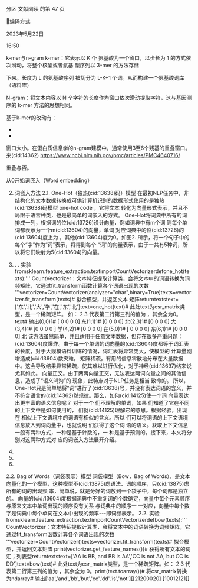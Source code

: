 分区 文献阅读 的第 47 页

编码方式

2023年5月22日

16:50



k-mer与n-gram
k-mer：它表示以 K 个 氨基酸为一个窗口，以步长为 1 的方式依次滑动，将整个核酸或者氨基 酸序列以 3-mer 的方法存储

下来。长度为 L 的氨基酸序列 被切分为 L-K+1 个词。从而构建一个氨基酸词库（语料库）

N-gram：将文本内容以 N 个字符的长度作为窗口依次滑动提取字符，这与基因测序的 k-mer 方法的思想相同。

基于k-mer的改动有：

-

-

窗口大小。在蛋白质信息学的n-gram建模中，通常使用3至6个残基的重叠窗口。
来(cid:14362) <https://www.ncbi.nlm.nih.gov/pmc/articles/PMC4640716/>

重叠与否。

从0开始词嵌入（Word embedding）

2. 词嵌入方法
2.1. One-Hot（独热(cid:13638)码）模型
在最初NLP任务中，非结构化的文本数据转换成可供计算机识别的数据形式使用的是独热(cid:13638)码模型 one-hot code ，它将文本
转化为向量形式表示，并且不局限于语言种类，也是最简单的词嵌入的方式。
One-Hot将词典中所有的词排成一列，根据词的位(cid:13726)设计向量，例如词典中有m个词 则每个单词都表示为一个m(cid:13604)的向量，单词
对应词典中的位(cid:13726)的(cid:13604)度上为 ，其他(cid:13604)度为0。如图2.  所示，将一个句子中的每个“字”作为“词”表示，将得到每个
“词”的向量表示，由于一共有5种词，所以将它们映射为5(cid:13604)的向量。
2. . . 实验
fromsklearn.feature_extraction.textimportCountVectorizerdefone_hot(texts):'''
    CountVectorizer：文本特征提取计算类，会将文本中的词语转换为词频矩阵，它通过fit_transform函数计算各个词语出现的次数
    '''vectorizer=CountVectorizer(analyzer="char",binary=True)texts=vectorizer.fit_transform(texts)# 拟合模型，并返回文本
矩阵returntextstext=['东','北','大','学','在','东','北']text=one_hot(text)# 此处text为csr_matrix类型，是一个稀疏矩阵。
如： 2  3      代表第二行第三列的值为 ，其余全为0。text# 输出(0,0)1# [  0 0 0 0] 东(1,1)1# [0   0 0 0] 北(2,3)1#
[0 0 0   0] 大(3,4)1# [0 0 0 0  ] 学(4,2)1# [0 0   0 0] 在(5,0)1# [  0 0 0 0] 东(6,1)1# [0   0 0 0] 北
该方法虽然简单，并且适用于任意文本数据，但存在很多严重问题：
(cid:13604)度爆炸。由于每一个单词的词向量的(cid:13604)度都等于词汇表的长度，对于大规模语料训练的情况，词汇表将异常庞大，使模型的
计算量剧增造成(cid:13604)数灾难。
矩阵稀疏。有用的信息零散地分布在大量数据中。这会导致结果异常稀疏，使其难以进行优化，对于神经(cid:13697)络来说尤其如此。
向量正交。由于两两向量正交，无法表达两词向量之间的其他信息，造成了“语义鸿沟”的 现象，此特点对于NLP任务是相当
致命的。
所以，One-Hot只是简单地将“词”进行了(cid:13638)号，并没有表达词语的含义，并不符合语言的(cid:14362)然规律。那么，如何(cid:14125)使一个词
向量表达出更丰富的语义信息呢？
对于一个 们不理解的单词，如果 们知道了它在不同的上下文中是如何使用的， 们就(cid:14125)理解它的意思。根据经验，出现在
相似上下文语境中的词语有相似的含义。所以 们可以将词语的上下文语境信息放入到词向量中，也就说明 们获得了这个词
语的语义。获取上下文信息一般有两种方式，一种是基于计数的，一 种是基于预测的。接下来，本文将分别对这两种方式对
应的词嵌入方法展开介绍。

1.

2.
3.

2.2. Bag of Words（词袋表示）模型
词袋模型（Bow，Bag of Words），是文本向量化的一个模型，这种模型不(cid:13875)虑语法、词的顺序，只(cid:13875)虑所有的词的出现频
率，简单说，就是分好的词放到一个袋子中，每个词都是独立的。
向量的(cid:13604)度根据词典中不重复词的个数确定，向量中每个元素顺序与原来文本中单词出现的顺序没有关系 与词典中的顺序一
一对应，向量中每个数字是词典中每个单词在文本中出现的频率---即词频表示。
2.2.  实验
fromsklearn.feature_extraction.textimportCountVectorizerdefbow(texts):'''
    CountVectorizer：文本特征提取计算类，会将文本中的词语转换为词频矩阵，它通过fit_transform函数计算各个词语出现的次数
    '''vectorizer=CountVectorizer()texts=vectorizer.fit_transform(texts)# 拟合模型，并返回文本矩阵
print(vectorizer.get_feature_names())# 获得所有文本的词汇；列表型returntextstext=['AA is BB, and BB is AA','CC is not AA,
but CC is DD']text=bow(text)# 此处text为csr_matrix类型，是一个稀疏矩阵。如： 2  3     代表第二行第三列的值为 ，其余全为
0。print(text.toarray())# 将csr_matrix转换为ndarray# 输出['aa','and','bb','but','cc','dd','is','not'][[21200020]
[10012121]]

